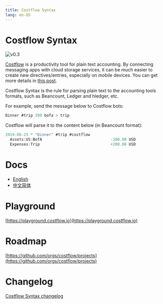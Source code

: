 ```yaml
---
title: Costflow Syntax
lang: en-US
---
```


# Costflow Syntax
![v0.3](https://img.shields.io/badge/Costflow%20Syntax-v0.3-green)

[Costflow](https://www.costflow.io/) is a productivity tool for plain text accounting. By connecting messaging apps with cloud storage services, it can be much easier to create new directives/entries, especially on mobile devices. You can get more details in [this post](https://blog.costflow.io/introducing-costflow/).

Costflow Syntax is the rule for parsing plain text to the accounting tools formats, such as Beancount, Ledger and hledger, etc.

For example, send the message below to Costflow bots:

```javascript
Dinner #trip 200 bofa > trip
````

Costflow will parse it to the content below (in Beancount format):

```javascript
2019-06-25 * "Dinner" #trip #costflow
  Assets:US:BofA                              -200.00 USD
  Expenses:Trip                               +200.00 USD
```

# Docs
- [English](https://docs.costflow.io/syntax/v0.3)
- [中文简体](https://docs.costflow.io/zh/syntax/)

# Playground
[https://playground.costflow.io](https://playground.costflow.io)

# Roadmap
[https://github.com/orgs/costflow/projects](https://github.com/orgs/costflow/projects)

# Changelog
[Costflow Syntax changelog](https://docs.costflow.io/syntax/changelog)
